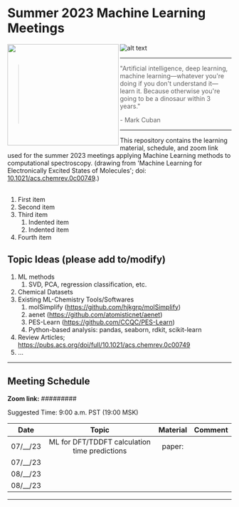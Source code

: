 # Summer 2023 Machine Learning Meetings

<img align="left" src="https://pubs.acs.org/cms/10.1021/acs.chemrev.0c00749/asset/images/medium/cr0c00749_0012.gif" width="250" height="228" >

![alt text]([http://url/to/img.png](https://pubs.acs.org/cms/10.1021/acs.chemrev.0c00749/asset/images/medium/cr0c00749_0012.gif))


---
> "Artificial intelligence, deep learning, machine learning&mdash;whatever you're doing if you don't understand it&mdash;learn it. Because otherwise you're going to be a dinosaur within 3 years."
>
> \- Mark Cuban
---

This repository contains the learning material, schedule, and zoom link used for the summer 2023 meetings applying Machine Learning methods to computational spectroscopy. (drawing from 'Machine Learning for Electronically Excited States of Molecules'; doi: [10.1021/acs.chemrev.0c00749](https://pubs.acs.org/doi/10.1021/acs.chemrev.0c00749).) 
<br>
<br>

1. First item
2. Second item
3. Third item
    1. Indented item
    2. Indented item
4. Fourth item

## Topic Ideas (please add to/modify)

 1. ML methods
     1. SVD, PCA, regression classification, etc.
 2. Chemical Datasets
 3. Existing ML-Chemistry Tools/Softwares
     1. molSimplify (https://github.com/hjkgrp/molSimplify)
     2. aenet (https://github.com/atomisticnet/aenet)
     3. PES-Learn (https://github.com/CCQC/PES-Learn)
     4. Python-based analysis: pandas, seaborn, rdkit, scikit-learn
 5. Review Articles; https://pubs.acs.org/doi/full/10.1021/acs.chemrev.0c00749
 6. ...

---
## Meeting Schedule

[//]: # "OSU Spring 2023 end Jun. 16th -> Fall 2023 start Sep. 27th"
[//]: # "14 summer weeks"
[//]: # "https://www.when2meet.com/?20211543-yiXqv"

**Zoom link:** 
#########

Suggested Time:
9:00 a.m. PST (19:00 MSK)  

[//]: # "MSK = PST + 10 hours"

Date    | Topic | Material | Comment
:---:   | :---: | :---:    | :---: 
07/__/23|   ML for DFT/TDDFT calculation time predictions    | paper:           |  
07/__/23|       |          |  
08/__/23|       |          |  
08/__/23|       |          |
---
